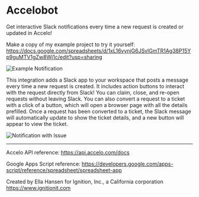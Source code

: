# Accelobot
Get interactive Slack notifications every time a new request is created or updated in Accelo!

Make a copy of my example project to try it yourself: https://docs.google.com/spreadsheets/d/1xL16vynjG6JSvlGmTR1Ag38P15Yp9guMTV1gZw8Wj1c/edit?usp=sharing

![Example Notification](https://github.com/Ignition-IT/Accelobot/Images/blob/master/new_request.png?raw=true)

This integration adds a Slack app to your workspace that posts a message every time a new request is created. It includes action buttons to interact with the request directly from Slack! You can claim, close, and re-open requests without leaving Slack. You can also convert a request to a ticket with a click of a button, which will open a browser page with all the details prefilled. Once a request has been converted to a ticket, the Slack message will automatically update to show the ticket details, and a new button will appear to view the ticket.

![Notification with Issue](https://github.com/Ignition-IT/Accelobot/Images/blob/master/request_with_issue.png?raw=true)

---

Accelo API reference: https://api.accelo.com/docs

Google Apps Script reference: https://developers.google.com/apps-script/reference/spreadsheet/spreadsheet-app



Created by Ella Hansen for Ignition, Inc., a California corporation https://www.ignitionit.com
